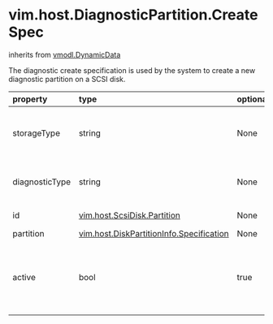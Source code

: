 vim.host.DiagnosticPartition.CreateSpec
=======================================
inherits from [vmodl.DynamicData](docs/vmodl.DynamicData.md)


The diagnostic create specification is used by the system to create a new   diagnostic partition on a SCSI disk.

| property | type | optional | priv | desc |
|:---------|:-----|:---------|:-----|:-----|
| storageType | string | None | None | Indicates the storage type where the diagnostic partition   will be created.<br>See <a href="vim.host.DiagnosticPartition.StorageType.md">DiagnosticPartitionStorageType</a><br> |
| diagnosticType | string | None | None | Indicates the type of the diagnostic partition to be created.<br>See <a href="vim.host.DiagnosticPartition.DiagnosticType.md">DiagnosticPartitionType</a><br> |
| id | [vim.host.ScsiDisk.Partition](vim.host.ScsiDisk.Partition.md "vim.host.ScsiDisk.Partition") | None | None | Diagnostic partition identification information. |
| partition | [vim.host.DiskPartitionInfo.Specification](vim.host.DiskPartitionInfo.Specification.md "vim.host.DiskPartitionInfo.Specification") | None | None | Partitioning specification. |
| active | bool | true | None | Indicates if the created diagnostic partition should be made the   active diagnostic partition.  If not supplied, the system will   decide whether or not the created specification is active. |


